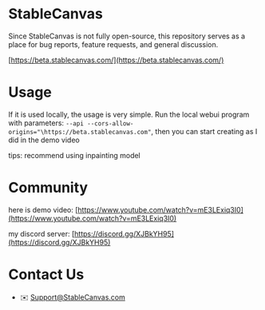 # StableCanvas
Since StableCanvas is not fully open-source, this repository serves as a place for bug reports, feature requests, and general discussion.

[https://beta.stablecanvas.com/](https://beta.stablecanvas.com/)

# Usage
If it is used locally, the usage is very simple. Run the local webui program with parameters: `--api --cors-allow-origins="\https://beta.stablecanvas.com"`, then you can start creating as I did in the demo video

tips: recommend using inpainting model

# Community
here is demo video:
[https://www.youtube.com/watch?v=mE3LExiq3I0](https://www.youtube.com/watch?v=mE3LExiq3I0)

my discord server:
[https://discord.gg/XJBkYH95](https://discord.gg/XJBkYH95)

# Contact Us
- :envelope: Support@StableCanvas.com
